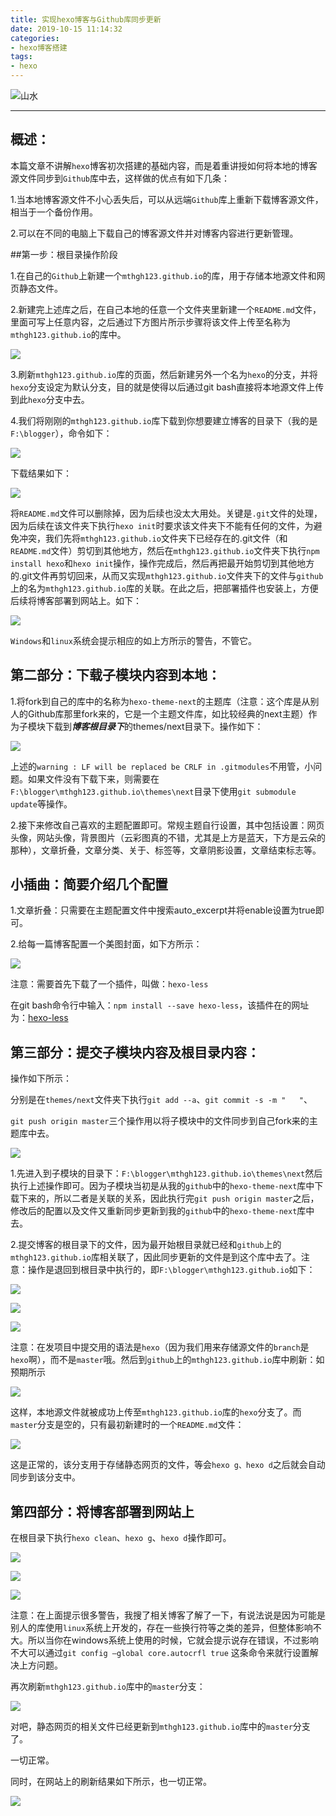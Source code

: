```yaml
---
title: 实现hexo博客与Github库同步更新
date: 2019-10-15 11:14:32
categories:
- hexo博客搭建
tags:
- hexo
---
```


![山水](http://pzd0q8pcd.bkt.clouddn.com/the%20first.jpg)

<!-- less -->

---

## 概述：

​		本篇文章不讲解`hexo`博客初次搭建的基础内容，而是着重讲授如何将本地的博客源文件同步到`Github`库中去，这样做的优点有如下几条：

1.当本地博客源文件不小心丢失后，可以从远端`Github`库上重新下载博客源文件，相当于一个备份作用。

2.可以在不同的电脑上下载自己的博客源文件并对博客内容进行更新管理。

##第一步：根目录操作阶段

1.在自己的`Github`上新建一个`mthgh123.github.io`的库，用于存储本地源文件和网页静态文件。

2.新建完上述库之后，在自己本地的任意一个文件夹里新建一个`README.md`文件，里面可写上任意内容，之后通过下方图片所示步骤将该文件上传至名称为`mthgh123.github.io`的库中。

![](http://pzd0q8pcd.bkt.clouddn.com/%E5%AE%9E%E7%8E%B0hexo%E5%8D%9A%E5%AE%A2%E4%B8%8EGithub%E5%BA%93%E5%90%8C%E6%AD%A5%E6%9B%B4%E6%96%B01.jpg)

3.刷新`mthgh123.github.io`库的页面，然后新建另外一个名为`hexo`的分支，并将`hexo`分支设定为默认分支，目的就是使得以后通过git bash直接将本地源文件上传到此`hexo`分支中去。

4.我们将刚刚的`mthgh123.github.io`库下载到你想要建立博客的目录下（我的是`F:\blogger`），命令如下：

![](http://pzd0q8pcd.bkt.clouddn.com/%E5%AE%9E%E7%8E%B0hexo%E5%8D%9A%E5%AE%A2%E4%B8%8EGithub%E5%BA%93%E5%90%8C%E6%AD%A5%E6%9B%B4%E6%96%B02.jpg)

下载结果如下：

![](http://pzd0q8pcd.bkt.clouddn.com/%E5%AE%9E%E7%8E%B0hexo%E5%8D%9A%E5%AE%A2%E4%B8%8EGithub%E5%BA%93%E5%90%8C%E6%AD%A5%E6%9B%B4%E6%96%B03.jpg)

将`README.md`文件可以删除掉，因为后续也没太大用处。关键是`.git`文件的处理，因为后续在该文件夹下执行`hexo init`时要求该文件夹下不能有任何的文件，为避免冲突，我们先将`mthgh123.github.io`文件夹下已经存在的.git文件（和`README.md`文件）剪切到其他地方，然后在`mthgh123.github.io`文件夹下执行`npm install hexo`和`hexo init`操作，操作完成后，然后再把最开始剪切到其他地方的.git文件再剪切回来，从而又实现`mthgh123.github.io`文件夹下的文件与`github`上的名为`mthgh123.github.io`库的关联。在此之后，把部署插件也安装上，方便后续将博客部署到网站上。如下：

![](http://pzd0q8pcd.bkt.clouddn.com/%E5%AE%9E%E7%8E%B0hexo%E5%8D%9A%E5%AE%A2%E4%B8%8EGithub%E5%BA%93%E5%90%8C%E6%AD%A5%E6%9B%B4%E6%96%B04.jpg)

`Windows`和`linux`系统会提示相应的如上方所示的警告，不管它。

## 第二部分：下载子模块内容到本地：

1.将fork到自己的库中的名称为`hexo-theme-next`的主题库（注意：这个库是从别人的Github库那里fork来的，它是一个主题文件库，如比较经典的next主题）作为子模块下载到***博客根目录下***的themes/next目录下。操作如下：

![](http://pzd0q8pcd.bkt.clouddn.com/%E5%AE%9E%E7%8E%B0hexo%E5%8D%9A%E5%AE%A2%E4%B8%8EGithub%E5%BA%93%E5%90%8C%E6%AD%A5%E6%9B%B4%E6%96%B05.jpg)

上述的`warning : LF will be replaced be CRLF in .gitmodules`不用管，小问题。如果文件没有下载下来，则需要在`F:\blogger\mthgh123.github.io\themes\next`目录下使用`git submodule update`等操作。

2.接下来修改自己喜欢的主题配置即可。常规主题自行设置，其中包括设置：网页头像，网站头像，背景图片（云彩图真的不错，尤其是上方是蓝天，下方是云朵的那种），文章折叠，文章分类、关于、标签等，文章阴影设置，文章结束标志等。

## 小插曲：简要介绍几个配置

1.文章折叠：只需要在主题配置文件中搜索auto_excerpt并将enable设置为true即可。

2.给每一篇博客配置一个美图封面，如下方所示：

![](http://pzd0q8pcd.bkt.clouddn.com/%E5%8D%9A%E5%AE%A2%E5%B0%81%E9%9D%A2%E7%BE%8E%E5%9B%BE.png)

注意：需要首先下载了一个插件，叫做：`hexo-less`

在git bash命令行中输入：`npm install --save hexo-less`，该插件在的网址为：[hexo-less](https://github.com/fuchen/hexo-less)

## 第三部分：提交子模块内容及根目录内容：

操作如下所示：

分别是在`themes/next`文件夹下执行`git add --a`、`git commit -s -m "   "`、

`git push origin master`三个操作用以将子模块中的文件同步到自己fork来的主题库中去。

![](http://pzd0q8pcd.bkt.clouddn.com/%E5%AE%9E%E7%8E%B0hexo%E5%8D%9A%E5%AE%A2%E4%B8%8EGithub%E5%BA%93%E5%90%8C%E6%AD%A5%E6%9B%B4%E6%96%B07.jpg)

1.先进入到子模块的目录下：`F:\blogger\mthgh123.github.io\themes\next`然后执行上述操作即可。因为子模块当初是从我的`github`中的`hexo-theme-next`库中下载下来的，所以二者是关联的关系，因此执行完`git push origin master`之后，修改后的配置以及文件又重新同步更新到我的`github`中的`hexo-theme-next`库中去。

2.提交博客的根目录下的文件，因为最开始根目录就已经和`github`上的`mthgh123.github.io`库相关联了，因此同步更新的文件是到这个库中去了。注意：操作是退回到根目录中执行的，即`F:\blogger\mthgh123.github.io`如下：

![](http://pzd0q8pcd.bkt.clouddn.com/%E5%AE%9E%E7%8E%B0hexo%E5%8D%9A%E5%AE%A2%E4%B8%8EGithub%E5%BA%93%E5%90%8C%E6%AD%A5%E6%9B%B4%E6%96%B08.jpg)

![](http://pzd0q8pcd.bkt.clouddn.com/%E5%AE%9E%E7%8E%B0hexo%E5%8D%9A%E5%AE%A2%E4%B8%8EGithub%E5%BA%93%E5%90%8C%E6%AD%A5%E6%9B%B4%E6%96%B09.jpg)

![](http://pzd0q8pcd.bkt.clouddn.com/%E5%AE%9E%E7%8E%B0hexo%E5%8D%9A%E5%AE%A2%E4%B8%8EGithub%E5%BA%93%E5%90%8C%E6%AD%A5%E6%9B%B4%E6%96%B010.jpg)

注意：在发项目中提交用的语法是`hexo`（因为我们用来存储源文件的`branch`是`hexo`啊），而不是`master`哦。然后到`github`上的`mthgh123.github.io`库中刷新：如预期所示

![](http://pzd0q8pcd.bkt.clouddn.com/%E5%AE%9E%E7%8E%B0hexo%E5%8D%9A%E5%AE%A2%E4%B8%8EGithub%E5%BA%93%E5%90%8C%E6%AD%A5%E6%9B%B4%E6%96%B011.jpg)

这样，本地源文件就被成功上传至`mthgh123.github.io`库的`hexo`分支了。而`master`分支是空的，只有最初新建时的一个`README.md`文件：

![](http://pzd0q8pcd.bkt.clouddn.com/%E5%AE%9E%E7%8E%B0hexo%E5%8D%9A%E5%AE%A2%E4%B8%8EGithub%E5%BA%93%E5%90%8C%E6%AD%A5%E6%9B%B4%E6%96%B012.jpg)

这是正常的，该分支用于存储静态网页的文件，等会`hexo g、hexo d`之后就会自动同步到该分支中。

## 第四部分：将博客部署到网站上

在根目录下执行`hexo clean`、`hexo g`、`hexo d`操作即可。

![](http://pzd0q8pcd.bkt.clouddn.com/%E5%AE%9E%E7%8E%B0hexo%E5%8D%9A%E5%AE%A2%E4%B8%8EGithub%E5%BA%93%E5%90%8C%E6%AD%A5%E6%9B%B4%E6%96%B013.jpg)

![](http://pzd0q8pcd.bkt.clouddn.com/%E5%AE%9E%E7%8E%B0hexo%E5%8D%9A%E5%AE%A2%E4%B8%8EGithub%E5%BA%93%E5%90%8C%E6%AD%A5%E6%9B%B4%E6%96%B014.jpg)

![](http://pzd0q8pcd.bkt.clouddn.com/%E5%AE%9E%E7%8E%B0hexo%E5%8D%9A%E5%AE%A2%E4%B8%8EGithub%E5%BA%93%E5%90%8C%E6%AD%A5%E6%9B%B4%E6%96%B015.jpg)

注意：在上面提示很多警告，我搜了相关博客了解了一下，有说法说是因为可能是别人的库使用`linux`系统上开发的，存在一些换行符等之类的差异，但整体影响不大。所以当你在windows系统上使用的时候，它就会提示说存在错误，不过影响不大可以通过`git config –global core.autocrfl true` 这条命令来就行设置解决上方问题。

再次刷新`mthgh123.github.io`库中的`master`分支：

![](http://pzd0q8pcd.bkt.clouddn.com/%E5%AE%9E%E7%8E%B0hexo%E5%8D%9A%E5%AE%A2%E4%B8%8EGithub%E5%BA%93%E5%90%8C%E6%AD%A5%E6%9B%B4%E6%96%B016%20.jpg)

对吧，静态网页的相关文件已经更新到`mthgh123.github.io`库中的`master`分支了。

一切正常。

同时，在网站上的刷新结果如下所示，也一切正常。

![](http://pzd0q8pcd.bkt.clouddn.com/%E5%AE%9E%E7%8E%B0hexo%E5%8D%9A%E5%AE%A2%E4%B8%8EGithub%E5%BA%93%E5%90%8C%E6%AD%A5%E6%9B%B4%E6%96%B017.jpg)